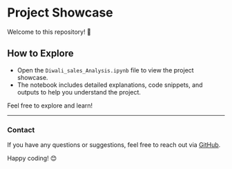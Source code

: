 # Project Showcase

Welcome to this repository! 🚀

## How to Explore

- Open the `Diwali_sales_Analysis.ipynb` file to view the project showcase.
- The notebook includes detailed explanations, code snippets, and outputs to help you understand the project.

Feel free to explore and learn!

---

### Contact

If you have any questions or suggestions, feel free to reach out via [GitHub](https://github.com/Ansh1Mondal).

Happy coding! 😊
